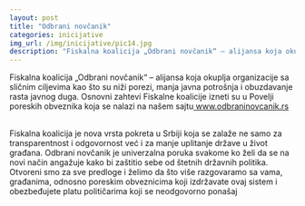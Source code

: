 ```yaml
---
layout: post
title: "Odbrani novčanik"
categories: inicijative
img_url: /img/inicijative/pic14.jpg
description: "Fiskalna koalicija „Odbrani novčanik“ – alijansa koja okuplja organizacije sa sličnim ciljevima kao što su niži porezi, manja javna potrošnja i obuzdavanje rasta javnog duga. Osnovni zahtevi Fiskalne koalicije izneti su u Povelji poreskih obveznika koja se nalazi na našem sajtu <a href="http://www.odbraninovcanik.rs/">www.odbraninovcanik.rs</a> Fiskalna koalicija je nova vrsta pokreta u Srbiji koja se zalaže ne samo"
---
```



<div class="justify">
Fiskalna koalicija „Odbrani novčanik“ – alijansa koja okuplja organizacije sa sličnim ciljevima kao što su niži porezi, manja javna potrošnja i obuzdavanje rasta javnog duga. Osnovni zahtevi Fiskalne koalicije izneti su u Povelji poreskih obveznika koja se nalazi na našem sajtu<a href="http://www.odbraninovcanik.rs/"> www.odbraninovcanik.rs</a> <br/><br/>

Fiskalna koalicija je nova vrsta pokreta u Srbiji koja se zalaže ne samo za transparentnost i odgovornost već i za manje uplitanje države u život građana. Odbrani novčanik je univerzalna poruka svakome ko želi da se na novi način angažuje kako bi zaštitio sebe od štetnih državnih politika. Otvoreni smo za sve predloge i želimo da što više razgovaramo sa vama, građanima, odnosno poreskim obveznicima koji izdržavate ovaj sistem i obezbeđujete platu političarima koji se neodgovorno ponašaj<br/><br/>
</div>